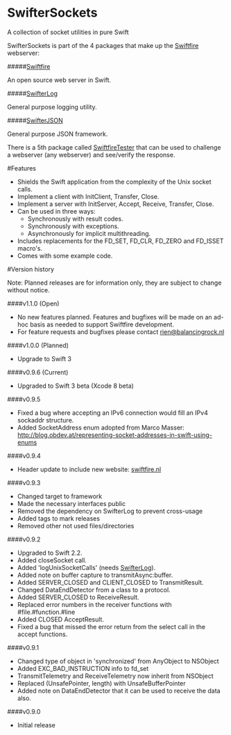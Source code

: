 # SwifterSockets
A collection of socket utilities in pure Swift

SwifterSockets is part of the 4 packages that make up the [Swiftfire](http://swiftfire.nl) webserver:

#####[Swiftfire](https://github.com/Swiftrien/Swiftfire)

An open source web server in Swift.

#####[SwifterLog](https://github.com/Swiftrien/SwifterLog)

General purpose logging utility.

#####[SwifterJSON](https://github.com/Swiftrien/SwifterJSON)

General purpose JSON framework.

There is a 5th package called [SwiftfireTester](https://github.com/Swiftrien/SwiftfireTester) that can be used to challenge a webserver (any webserver) and see/verify the response.

#Features
- Shields the Swift application from the complexity of the Unix socket calls.
- Implement a client with InitClient, Transfer, Close.
- Implement a server with InitServer, Accept, Receive, Transfer, Close.
- Can be used in three ways:
	- Synchronously with result codes.
	- Synchronously with exceptions.
	- Asynchronously for implicit multithreading.
- Includes replacements for the FD_SET, FD_CLR, FD_ZERO and FD_ISSET macro's.
- Comes with some example code.

#Version history

Note: Planned releases are for information only, they are subject to change without notice.

####v1.1.0 (Open)

- No new features planned. Features and bugfixes will be made on an ad-hoc basis as needed to support Swiftfire development.
- For feature requests and bugfixes please contact rien@balancingrock.nl

####v1.0.0 (Planned)

- Upgrade to Swift 3

####v0.9.6 (Current)

- Upgraded to Swift 3 beta (Xcode 8 beta)

####v0.9.5

- Fixed a bug where accepting an IPv6 connection would fill an IPv4 sockaddr structure.
- Added SocketAddress enum adopted from Marco Masser: http://blog.obdev.at/representing-socket-addresses-in-swift-using-enums

####v0.9.4

- Header update to include new website: [swiftfire.nl](http://swiftfire.nl)

####v0.9.3

- Changed target to framework
- Made the necessary interfaces public
- Removed the dependency on SwifterLog to prevent cross-usage
- Added tags to mark releases
- Removed other not used files/directories

####v0.9.2

- Upgraded to Swift 2.2.
- Added closeSocket call.
- Added 'logUnixSocketCalls' (needs [SwifterLog](https://github.com/Swiftrien/SwifterLog)).
- Added note on buffer capture to transmitAsync:buffer.
- Added SERVER_CLOSED and CLIENT_CLOSED to TransmitResult.
- Changed DataEndDetector from a class to a protocol.
- Added SERVER_CLOSED to ReceiveResult.
- Replaced error numbers in the receiver functions with #file.#function.#line
- Added CLOSED AcceptResult.
- Fixed a bug that missed the error return from the select call in the accept functions.


####v0.9.1

- Changed type of object in 'synchronized' from AnyObject to NSObject
- Added EXC_BAD_INSTRUCTION info to fd_set
- TransmitTelemetry and ReceiveTelemetry now inherit from NSObject
- Replaced (UnsafePointer<UInt8>, length) with UnsafeBufferPointer<UInt8>
- Added note on DataEndDetector that it can be used to receive the data also.

####v0.9.0

- Initial release